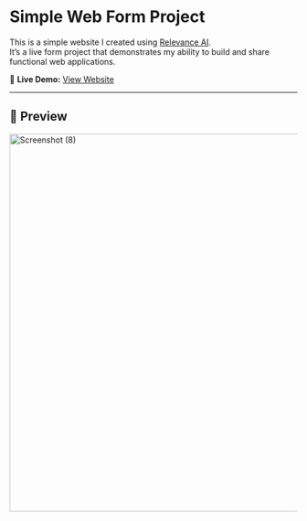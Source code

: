 # Simple Web Form Project

This is a simple website I created using [Relevance AI](https://relevanceai.com/).  
It’s a live form project that demonstrates my ability to build and share functional web applications.

🔗 **Live Demo:** [View Website](https://app.relevanceai.com/form/d7b62b/149f726f-861c-48d2-8d5e-68168d2200cf?version=latest)

---

## 📸 Preview

<img width="1366" height="661" alt="Screenshot (8)" src="https://github.com/user-attachments/assets/019a10de-1636-4d16-baff-ea1076526cb9" />
